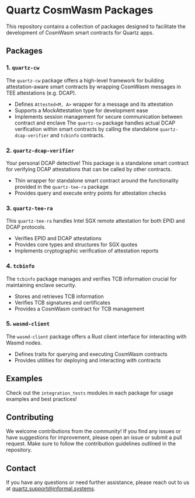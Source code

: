 # Quartz CosmWasm Packages

This repository contains a collection of packages designed to facilitate the development of CosmWasm smart contracts for Quartz apps.

## Packages

### 1. `quartz-cw` 

The `quartz-cw` package offers a high-level framework for building attestation-aware smart contracts by wrapping CosmWasm messages in TEE attestations (e.g. DCAP). 

- Defines `Attested<M, A>` wrapper for a message and its attestation
- Supports a MockAttestation type for development ease 
- Implements session management for secure communication between contract and enclave
The `quartz-cw` package handles actual DCAP verification within smart contracts by calling the standalone `quartz-dcap-verifier` and `tcbinfo` contracts.

### 2. `quartz-dcap-verifier` 

Your personal DCAP detective! This package is a standalone smart contract for verifying DCAP attestations that can be called by other contracts.

- Thin wrapper for standalone smart contract around the functionality provided in the `quartz-tee-ra` package
- Provides query and execute entry points for attestation checks

### 3. `quartz-tee-ra` 

This `quartz-tee-ra` handles Intel SGX remote attestation for both EPID and DCAP protocols.

- Verifies EPID and DCAP attestations
- Provides core types and structures for SGX quotes
- Implements cryptographic verification of attestation reports

### 4. `tcbinfo` 

The `tcbinfo` package manages and verifies TCB information crucial for maintaining enclave security.

- Stores and retrieves TCB information
- Verifies TCB signatures and certificates
- Provides a CosmWasm contract for TCB management

### 5. `wasmd-client` 

The `wasmd-client` package offers a Rust client interface for interacting with Wasmd nodes.

- Defines traits for querying and executing CosmWasm contracts
- Provides utilities for deploying and interacting with contracts


## Examples

Check out the `integration_tests` modules in each package for usage examples and best practices!

## Contributing

We welcome contributions from the community! If you find any issues or have suggestions for improvement, please open an issue or submit a pull request. Make sure to follow the contribution guidelines outlined in the repository.

<!-- ## License //TODO check which license is needed

The Quartz CosmWasm Packages are released under the [MIT License](LICENSE). -->
## Contact 

If you have any questions or need further assistance, please reach out to us at [quartz.support@informal.systems](mailto:quartz.support@informal.systems).

